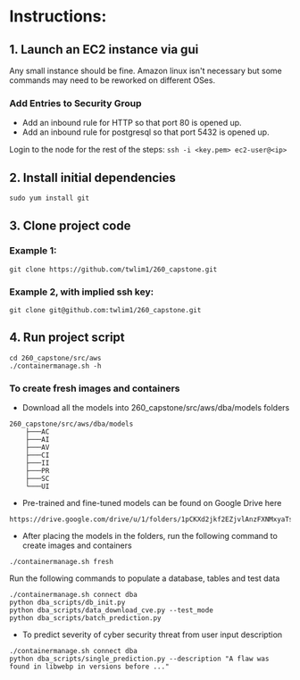 # Instructions:

## 1. Launch an EC2 instance via gui

Any small instance should be fine. Amazon linux isn't necessary but some commands may need to be reworked on different OSes.

### Add Entries to Security Group
- Add an inbound rule for HTTP so that port 80 is opened up.
- Add an inbound rule for postgresql so that port 5432 is opened up.

Login to the node for the rest of the steps:
`ssh -i <key.pem> ec2-user@<ip>`

## 2. Install initial dependencies

`sudo yum install git`

## 3. Clone project code

### Example 1:
`git clone https://github.com/twlim1/260_capstone.git`

### Example 2, with implied ssh key:
`git clone git@github.com:twlim1/260_capstone.git`

## 4. Run project script
```
cd 260_capstone/src/aws
./containermanage.sh -h
```

### To create fresh images and containers
- Download all the models into 260_capstone/src/aws/dba/models folders
```
260_capstone/src/aws/dba/models
    ├───AC
    ├───AI
    ├───AV
    ├───CI
    ├───II
    ├───PR
    ├───SC
    └───UI
```
- Pre-trained and fine-tuned models can be found on Google Drive here
```
https://drive.google.com/drive/u/1/folders/1pCKXd2jkf2EZjvlAnzFXNMxyaTsRDxau
```
- After placing the models in the folders, run the following command to create images and containers
```
./containermanage.sh fresh
```
Run the following commands to populate a database, tables and test data
```
./containermanage.sh connect dba
python dba_scripts/db_init.py
python dba_scripts/data_download_cve.py --test_mode
python dba_scripts/batch_prediction.py
```
- To predict severity of cyber security threat from user input description
```
./containermanage.sh connect dba
python dba_scripts/single_prediction.py --description "A flaw was found in libwebp in versions before ..."
```